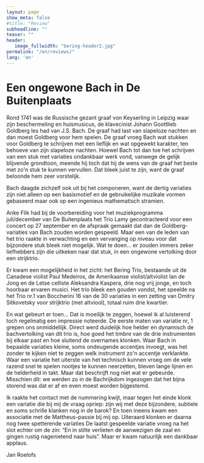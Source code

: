 ```yaml
---
layout: page
show_meta: false
#title: "Review"
subheadline: ""
teaser: ""
header:
   image_fullwidth: "bering-header2.jpg"
permalink: "/en/reviews/"
lang: 'en'
---
```


# Een ongewone Bach in De Buitenplaats

Rond 1741 was de Russische gezant graaf von Keyserling  in Leipzig waar zijn beschermeling en huismusicus, de klavecinist Johann Goottlieb Goldberg les had van J.S. Bach. De graaf had last van slapeloze nachten en dan moest Goldberg voor hem spelen. De graaf vroeg Bach wat stukken voor Goldberg te schrijven met een lieflijk en wat opgewekt karakter, ten behoeve van zijn slapeloze nachten. Hoewel Bach tot dan toe het schrijven van een stuk met variaties ondankbaar werk vond, vanwege de gelijk blijvende grondtoon, meende hij toch dat hij de wens van de graaf het beste met zo'n stuk te kunnen vervullen. Dat bleek juist te zijn, want de graaf beloonde hem zeer vorstelijk.

Bach daagde zichzelf ook uit bij het componeren, want de dertig variaties zijn niet alleen op een basismotief en de gebruikelijke muzikale vormen gebaseerd maar ook op een ingenieus mathematisch stramien.

Anke Flik had bij de voorbereiding voor het muziekprogramma juli/december van De Buitenplaats het Trio Lamy gecontracteerd voor een concert op 27 september en de afspraak gemaakt dat dan de Goldberg-variaties van Bach zouden worden gespeeld. Maar een van de leden van het trio raakte in verwachting en een vervanging op niveau voor dat bijzondere stuk bleek niet mogelijk. Wat te doen... er zouden immers zeker liefhebbers zijn die uitkeken naar dat stuk, in een ongewone vertolking door een strijktrio.

Er kwam een mogelijkheid in het zicht: het Bering Trio, bestaande uit de Canadese violist Paul Medeiros, de Amerikaanse violist/altviolist Ian de Jong en de Letse celliste Aleksandra Kaspera,  drie nog vrij jonge, en toch hoorbaar ervaren musici. Het trio bleek een gouden vondst, het speelde na het Trio nr.1 van Boccherini 16 van de 30 variaties in een zetting van Dmitry Sitkovetsky voor strijktrio (met altviool), totaal ruim drie kwartier.

En wat gebeurt er toen... Dat is moeilijk te zeggen, hoewel ik al luisterend toch regelmatig een impressie noteerde. De eerste maten van variatie nr, 1 grepen ons onmiddellijk. Direct werd duidelijk  hoe helder en dynamisch de bachvertolking van dit trio is, hoe goed het timbre van de drie instrumenten bij elkaar past en hoe sluitend de overnames klonken. Waar Bach in bepaalde variaties kleine, soms ondeugende accentjes invoegt, was het zonder te kijken niet te zeggen welk instrument zo'n accentje verklankte. Waar een variatie het uiterste van het technisch kunnen vroeg om de vele razend  snel te spelen nootjes te kunnen neerzetten, bleven lange lijnen en de helderheid in takt. Maar dat beschrijft nog niet wat er gebeurde.
Misschien dit: we werden zo in de  Bachrijkdom ingezogen dat het bijna storend was dat er af en even moest worden bijgestemd.

Ik raakte het contact met de nummering kwijt, maar tegen het einde klonk een variatie die bij mij de vraag opriep: zijn wij met deze bijzondere, subtiele en soms schrille klanken  nog in de barok?  En toen ineens kwam een associatie met de Mattheus-passie bij mij op.
Uiteraard klonken er daarna nog twee spetterende variaties
De laatst gespeelde variatie vroeg na het slot echter om de zin: “En in stilte verlieten de aanwezigen de zaal en gingen rustig nagenietend naar huis”. Maar er kwam natuurlijk een dankbaar applaus.

Jan Roelofs 
